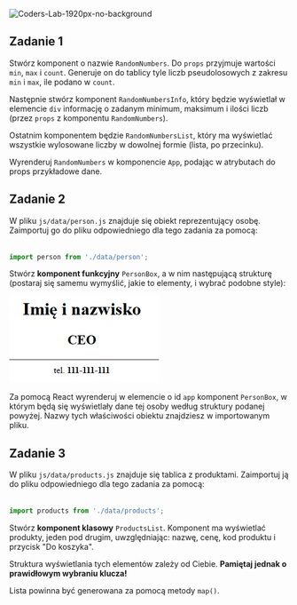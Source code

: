![Coders-Lab-1920px-no-background](https://user-images.githubusercontent.com/152855/73064373-5ed69780-3ea1-11ea-8a71-3d370a5e7dd8.png)


## Zadanie 1

Stwórz komponent o nazwie `RandomNumbers`. Do `props` przyjmuje wartości `min`, `max` i `count`. Generuje on do tablicy tyle liczb pseudolosowych z zakresu `min` i `max`, ile podano w `count`.

Następnie stwórz komponent `RandomNumbersInfo`, który będzie wyświetlał w elemencie `div` informację o zadanym minimum, maksimum i ilości liczb (przez `props` z komponentu `RandomNumbers`).

Ostatnim komponentem będzie `RandomNumbersList`, który ma wyświetlać wszystkie wylosowane liczby w dowolnej formie (lista, po przecinku).

Wyrenderuj `RandomNumbers` w komponencie `App`, podając w atrybutach do props przykładowe dane.


## Zadanie 2

W pliku `js/data/person.js` znajduje się obiekt reprezentujący osobę. Zaimportuj go do pliku odpowiedniego dla tego zadania za pomocą:

```js

import person from './data/person';

```

Stwórz **komponent funkcyjny** `PersonBox`, a w nim następującą strukturę (postaraj się samemu wymyślić, jakie to elementy, i wybrać podobne style):

![](images/example.png)

Za pomocą React wyrenderuj w elemencie o id ```app``` komponent `PersonBox`, w którym będą się wyświetlały dane tej osoby według struktury podanej powyżej. Nazwy tych właściwości obiektu znajdziesz w importowanym pliku.


## Zadanie 3

W pliku `js/data/products.js` znajduje się tablica z produktami. Zaimportuj ją do pliku odpowiedniego dla tego zadania za pomocą:

```js

import products from './data/products';

```

Stwórz **komponent klasowy** `ProductsList`. Komponent ma wyświetlać produkty, jeden pod drugim, uwzględniając: nazwę, cenę, kod produktu i przycisk "Do koszyka".

Struktura wyświetlania tych elementów zależy od Ciebie. **Pamiętaj jednak o prawidłowym wybraniu klucza!**

Lista powinna być generowana za pomocą metody `map()`.

